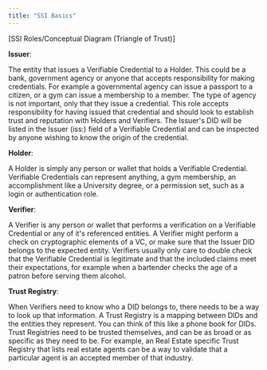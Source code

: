 ```yaml
---
title: "SSI Basics"
---
```


[SSI Roles/Conceptual Diagram (Triangle of Trust)]

**Issuer**:

The entity that issues a Verifiable Credential to a Holder.  This could be a bank, government agency or anyone that accepts responsibility for making credentials.  For example a governmental agency can issue a passport to a citizen, or a gym can issue a membership to a member.  The type of agency is not important, only that they issue a credential. This role accepts responsibility for having issued that credential and should look to establish trust and reputation with Holders and Verifiers.  The Issuer's DID will be listed in the Issuer (iss:) field of a Verifiable Credential and can be inspected by anyone wishing to know the origin of the credential.

**Holder**:

A Holder is simply any person or wallet that holds a Verifiable Credential.  Verifiable Credentials can represent anything, a gym membership, an accomplishment like a University degree, or a permission set, such as a login or authentication role.

**Verifier**:

A Verifier is any person or wallet that performs a verification on a Verifiable Credential or any of it's referenced entities.  A Verifier might perform a check on cryptographic elements of a VC, or make sure that the Issuer DID belongs to the expected entity.  Verifiers usually only care to double check that the Verifiable Credential is legitimate and that the included claims meet their expectations, for example when a bartender checks the age of a patron before serving them alcohol.

**Trust Registry**:

When Verifiers need to know who a DID belongs to, there needs to be a way to look up that information.  A Trust Registry is a mapping between DIDs and the entities they represent. You can think of this like a phone book for DIDs.  Trust Registries need to be trusted themselves, and can be as broad or as specific as they need to be.  For example, an Real Estate specific Trust Registry that lists real estate agents can be a way to validate that a particular agent is an accepted member of that industry.
